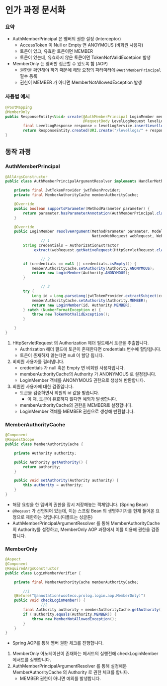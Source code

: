 # 인가 과정 문서화

### 요약

- AuthMemberPrincipal 은 멤버의 권한 설정 (Interceptor)
    - AccessToken 이 Null or Empty 면 ANOYMOUS (비회원 사용자)
    - 토큰이 있고, 유효한 토큰이면 MEMBER
    - 토큰이 있는데, 유효하지 않은 토큰이면 TokenNotValidExcetpion 발생
- MemberOnly 는 멤버만 접근할 수 있도록 함 (AOP)
    - 권한을 확인해야 하기 때문에 해당 요청의 파라미터에 `@AuthMemberPrincipal` 필수 등록
    - 권한이 MEMBER 가 아니면 MemberNotAllowedException 발생

### 사용법 예시

```java
@PostMapping
@MemberOnly
public ResponseEntity<Void> create(@AuthMemberPrincipal LoginMember member,
                                   @RequestBody LevelLogRequest levelLogRequest) {
		final LevelLogResponse response = levelLogService.insertLevellogs(member.getId(), levelLogRequest);
		return ResponseEntity.created(URI.create("/levellogs/" + response.getId())).build();
}
```

## 동작 과정

### AuthMemberPrincipal

```java
@AllArgsConstructor
public class AuthMemberPrincipalArgumentResolver implements HandlerMethodArgumentResolver {

    private final JwtTokenProvider jwtTokenProvider;
    private final MemberAuthorityCache memberAuthorityCache;

    @Override
    public boolean supportsParameter(MethodParameter parameter) {
        return parameter.hasParameterAnnotation(AuthMemberPrincipal.class);
    }

    @Override
    public LoginMember resolveArgument(MethodParameter parameter, ModelAndViewContainer mavContainer,
                                       NativeWebRequest webRequest, WebDataBinderFactory binderFactory) {
				// 1
        String credentials = AuthorizationExtractor
            .extract(webRequest.getNativeRequest(HttpServletRequest.class));

				// 2
        if (credentials == null || credentials.isEmpty()) {
            memberAuthorityCache.setAuthority(Authority.ANONYMOUS);
            return new LoginMember(Authority.ANONYMOUS);
        }

				// 3
        try {
            Long id = Long.parseLong(jwtTokenProvider.extractSubject(credentials));
            memberAuthorityCache.setAuthority(Authority.MEMBER);
            return new LoginMember(id, Authority.MEMBER);
        } catch (NumberFormatException e) {
            throw new TokenNotValidException();
        }

    }
}
```

1. HttpServletRequest 의 Authorization 헤더 필드에서 토큰을 추출합니다.
    - Authrization 헤더 필드에 토큰이 존재한다면 credentials 변수에 할당됩니다.
    - 토큰이 존재하지 않는다면 null 이 할당 됩니다.
2. 비회원 사용자를 걸러냅니다.
    - credentials 가 null 혹은 Empty 면 비회원 사용자입니다.
    - memberAuthorityCache의 Authority 가 ANONYMOUS 로 설정됩니다.
    - LoginMember 객체를 ANONYMOUS 권한으로 생성해 반환합니다.
3. 회원인 사용자에 대한 검증입니다.
    - 토큰을 검증하면서 회원의 id 값을 받습니다.
        - 이 때, 토큰이 유효하지 않다면 예외가 발생합니다.
    - memberAuthorityCache의 권한을 MEMBER로 설정합니다.
    - LoginMember 객체를 MEMBER 권한으로 생성해 반환합니다.

### MemberAuthorityCache

```java
@Component
@RequestScope
public class MemberAuthorityCache {

    private Authority authority;

    public Authority getAuthority() {
        return authority;
    }

    public void setAuthority(Authority authority) {
        this.authority = authority;
    }
}
```

- 해당 요청을 한 멤버의 권한을 잠시 저장해놓는 객체입니다. (Spring Bean)
- `@Reqeust` 가 선언되어 있는데, 이는 스프링 Bean 의 생명주기가를 현재 들어온 요청으로 제한하는 것입니다.(디폴트는 싱글톤)
- AuthMemberPrincipalArgumentResolver 를 통해 MemberAuthorityCache 의 Authority를 설정하고, MemberOnly AOP 과정에서 이를 이용해 권한을 검증합니다.

### MemberOnly

```java
@Aspect
@Component
@RequiredArgsConstructor
public class LoginMemberVerifier {

    private final MemberAuthorityCache memberAuthorityCache;

		//1
    @Before("@annotation(wooteco.prolog.login.aop.MemberOnly)")
    public void checkLoginMember() {
				//2
        final Authority authority = memberAuthorityCache.getAuthority();
        if (!authority.equals(Authority.MEMBER)) {
            throw new MemberNotAllowedException();
        }
    }
}
```

- Spring AOP를 통해 멤버 권한 체크를 진행합니다.
1. MemberOnly 어노테이션이 존재하는 메서드의 실행전에 checkLoginMember 메서드를 실행합니다.
2. AuthMemberPrincipalArgumentResolver 를 통해 설정해둔 MemberAuthorityCache 의 Authority 로 권한 체크를 합니다.
    - MEMBER 권한이 아니면 예외를 발생합니다.
